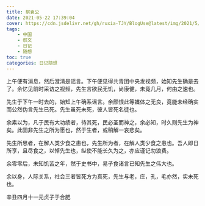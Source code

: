 ```yaml
---
title: 祭袁公
date: 2021-05-22 17:39:04
cover: https://cdn.jsdelivr.net/gh/ruxia-TJY/BlogUse@latest/img/2021/5/22/祭袁公/cover.jpg
tags:
    - 中国
    - 祭文
    - 日记
    - 随想
toc: true
categories: 日记随想
---
```


上午便有消息，然后澄清是谣言。下午便见得共青团中央发视频，始知先生确是去了。余忆见前时采访之视频，先生言欲民无饥，尚康健，未竟几月，何由之速也。

先生于下午一时去的，始知上午确系谣言。余颇恨此等媒体之无良，竟能未经确实而公然伪言先生已死。先生虽死未死，彼人皆死名徒也。

余素以为，凡于民有大功绩者，待其死，民必圣而神之，余必知，时久则先生为神矣。此固非先生之所为愿也，然于生者，或稍解一哀悲矣。

先生所思者，在解人类少食之患也，先生所为者，在解人类少食之患也。吾人即日所享，且尽食之，以悼先生也，纵使不能长久为之，亦应谨记勿浪费。

余零零后，未知饥苦之年，然于史书中，易子食诸言已知先生之伟大也。

余以身，人际关系，社会三者皆死方为真死，先生与老，庄，孔，毛亦然，实未死也。

辛丑四月十一元贞子于合肥